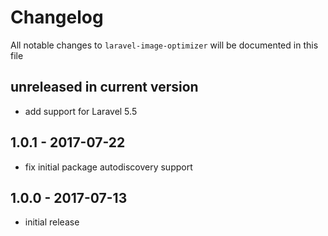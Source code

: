 # Changelog

All notable changes to `laravel-image-optimizer` will be documented in this file

## unreleased in current version

- add support for Laravel 5.5

## 1.0.1 - 2017-07-22

- fix initial package autodiscovery support

## 1.0.0 - 2017-07-13

- initial release
